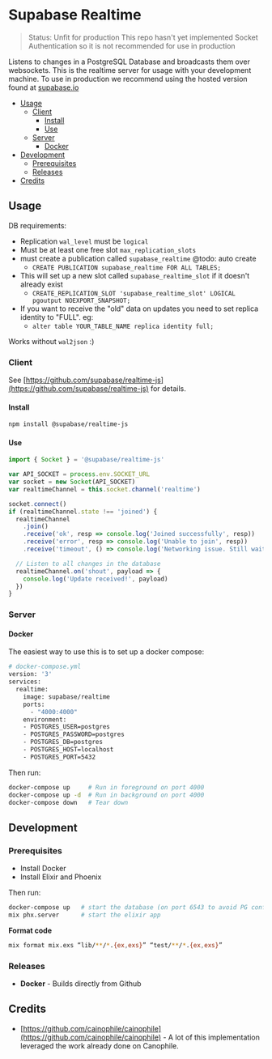 # Supabase Realtime

> Status: Unfit for production
> This repo hasn't yet implemented Socket Authentication so it is not recommended for use in production

Listens to changes in a PostgreSQL Database and broadcasts them over websockets. This is the realtime server for usage with your development machine. To use in production we recommend using the hosted version found at [supabase.io](supabase.io)


- [Usage](#usage)
  - [Client](#client)
    - [Install](#install)
    - [Use](#use)
  - [Server](#server)
    - [Docker](#docker)
- [Development](#development)
  - [Prerequisites](#prerequisites)
  - [Releases](#releases)
- [Credits](#credits)


## Usage

DB requirements:

- Replication `wal_level` must be `logical`
- Must be at least one free slot `max_replication_slots`
- must create a publication called `supabase_realtime` @todo: auto create
  - `CREATE PUBLICATION supabase_realtime FOR ALL TABLES;`
- This will set up a new slot called `supabase_realtime_slot` if it doesn't already exist
  - `CREATE_REPLICATION_SLOT 'supabase_realtime_slot' LOGICAL pgoutput NOEXPORT_SNAPSHOT;`
- If you want to receive the "old" data on updates you need to set replica identity to "FULL". eg:
  - `alter table YOUR_TABLE_NAME replica identity full;` 

Works without `wal2json` :)

### Client

See [https://github.com/supabase/realtime-js](https://github.com/supabase/realtime-js) for details.

#### Install 

```sh
npm install @supabase/realtime-js
```

#### Use

```javascript
import { Socket } = '@supabase/realtime-js'

var API_SOCKET = process.env.SOCKET_URL
var socket = new Socket(API_SOCKET)
var realtimeChannel = this.socket.channel('realtime')

socket.connect()
if (realtimeChannel.state !== 'joined') {
  realtimeChannel
    .join()
    .receive('ok', resp => console.log('Joined successfully', resp))
    .receive('error', resp => console.log('Unable to join', resp))
    .receive('timeout', () => console.log('Networking issue. Still waiting...'))

  // Listen to all changes in the database
  realtimeChannel.on('shout', payload => {
    console.log('Update received!', payload)
  })
}

```


### Server

#### Docker

The easiest way to use this is to set up a docker compose:

```sh 
# docker-compose.yml
version: '3'
services:
  realtime:
    image: supabase/realtime
    ports:
      - "4000:4000"
    environment:
    - POSTGRES_USER=postgres
    - POSTGRES_PASSWORD=postgres
    - POSTGRES_DB=postgres
    - POSTGRES_HOST=localhost
    - POSTGRES_PORT=5432
```

Then run:

```sh
docker-compose up     # Run in foreground on port 4000
docker-compose up -d  # Run in background on port 4000
docker-compose down   # Tear down
```



## Development

### Prerequisites

- Install Docker
- Install Elixir and Phoenix

Then run:

```sh
docker-compose up   # start the database (on port 6543 to avoid PG conflicts)
mix phx.server      # start the elixir app
```

**Format code**

```sh
mix format mix.exs “lib/**/*.{ex,exs}” “test/**/*.{ex,exs}”
```

### Releases

- **Docker** - Builds directly from Github


## Credits

- [https://github.com/cainophile/cainophile](https://github.com/cainophile/cainophile) - A lot of this implementation leveraged the work already done on Canophile.